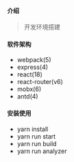 #### 介绍

> 开发环境搭建

#### 软件架构

- webpack(5)
- express(4)
- react(18)
- react-router(v6)
- mobx(6)
- antd(4)

#### 安装使用

- yarn install
- yarn run start
- yarn run build
- yarn run analyzer
